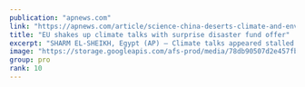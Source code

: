 ```yaml
---
publication: "apnews.com"
link: "https://apnews.com/article/science-china-deserts-climate-and-environment-d8c5c4657abea010d7b1d02719b9ca9d"
title: "EU shakes up climate talks with surprise disaster fund offer"
excerpt: "SHARM EL-SHEIKH, Egypt (AP) — Climate talks appeared stalled late night Thursday on major issues going into the final day, but possibilities for a deal were buoyed by an unexpected proposal by the Eur"
image: "https://storage.googleapis.com/afs-prod/media/78db90507d2e457fb0a35175d4674722/3000.jpeg"
group: pro
rank: 10
---
```

